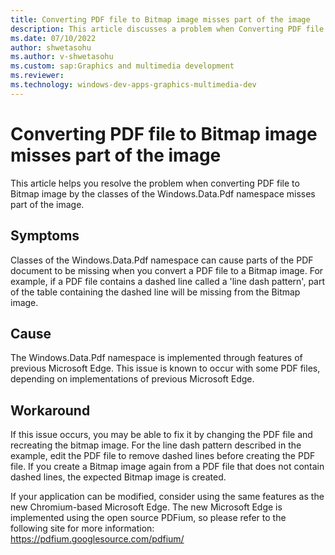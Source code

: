 ```yaml
---
title: Converting PDF file to Bitmap image misses part of the image
description: This article discusses a problem when Converting PDF file to Bitmap image by the classes of the Windows.Data.Pdf namespace misses part of the image.
ms.date: 07/10/2022
author: shwetasohu
ms.author: v-shwetasohu
ms.custom: sap:Graphics and multimedia development
ms.reviewer: 
ms.technology: windows-dev-apps-graphics-multimedia-dev
---
```


# Converting PDF file to Bitmap image misses part of the image

This article helps you resolve the problem when converting PDF file to Bitmap image by the classes of the Windows.Data.Pdf namespace misses part of the image.

## Symptoms

Classes of the Windows.Data.Pdf namespace can cause parts of the PDF document to be missing when you convert a PDF file to a Bitmap image.
For example, if a PDF file contains a dashed line called a 'line dash pattern', part of the table containing the dashed line will be missing from the Bitmap image.

## Cause

The Windows.Data.Pdf namespace is implemented through features of previous Microsoft Edge.
This issue is known to occur with some PDF files, depending on implementations of previous Microsoft Edge.

## Workaround

If this issue occurs, you may be able to fix it by changing the PDF file and recreating the bitmap image.
For the line dash pattern described in the example, edit the PDF file to remove dashed lines before creating the PDF file.
If you create a Bitmap image again from a PDF file that does not contain dashed lines, the expected Bitmap image is created.

If your application can be modified, consider using the same features as the new Chromium-based Microsoft Edge.
The new Microsoft Edge is implemented using the open source PDFium, so please refer to the following site for more information:
https://pdfium.googlesource.com/pdfium/